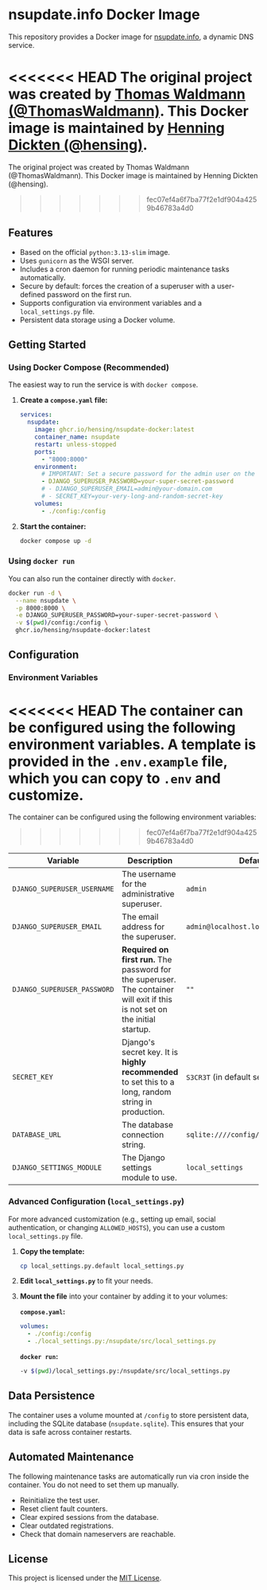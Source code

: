 # nsupdate.info Docker Image

This repository provides a Docker image for [nsupdate.info](https://github.com/nsupdate-info/nsupdate.info), a dynamic DNS service.

<<<<<<< HEAD
The original project was created by [Thomas Waldmann (@ThomasWaldmann)](https://github.com/ThomasWaldmann). This Docker image is maintained by [Henning Dickten (@hensing)](https://github.com/hensing).
=======
The original project was created by Thomas Waldmann (@ThomasWaldmann). This Docker image is maintained by Henning Dickten (@hensing).
>>>>>>> fec07ef4a6f7ba77f2e1df904a4259b46783a4d0

## Features

-   Based on the official `python:3.13-slim` image.
-   Uses `gunicorn` as the WSGI server.
-   Includes a cron daemon for running periodic maintenance tasks automatically.
-   Secure by default: forces the creation of a superuser with a user-defined password on the first run.
-   Supports configuration via environment variables and a `local_settings.py` file.
-   Persistent data storage using a Docker volume.

## Getting Started

### Using Docker Compose (Recommended)

The easiest way to run the service is with `docker compose`.

1.  **Create a `compose.yaml` file:**

    ```yaml
    services:
      nsupdate:
        image: ghcr.io/hensing/nsupdate-docker:latest
        container_name: nsupdate
        restart: unless-stopped
        ports:
          - "8000:8000"
        environment:
          # IMPORTANT: Set a secure password for the admin user on the first run.
          - DJANGO_SUPERUSER_PASSWORD=your-super-secret-password
          # - DJANGO_SUPERUSER_EMAIL=admin@your-domain.com
          # - SECRET_KEY=your-very-long-and-random-secret-key
        volumes:
          - ./config:/config
    ```

2.  **Start the container:**

    ```bash
    docker compose up -d
    ```

### Using `docker run`

You can also run the container directly with `docker`.

```bash
docker run -d \
  --name nsupdate \
  -p 8000:8000 \
  -e DJANGO_SUPERUSER_PASSWORD=your-super-secret-password \
  -v $(pwd)/config:/config \
  ghcr.io/hensing/nsupdate-docker:latest
```

## Configuration

### Environment Variables

<<<<<<< HEAD
The container can be configured using the following environment variables. A template is provided in the `.env.example` file, which you can copy to `.env` and customize.
=======
The container can be configured using the following environment variables:
>>>>>>> fec07ef4a6f7ba77f2e1df904a4259b46783a4d0

| Variable                      | Description                                                                                                | Default                               |
| ----------------------------- | ---------------------------------------------------------------------------------------------------------- | ------------------------------------- |
| `DJANGO_SUPERUSER_USERNAME`   | The username for the administrative superuser.                                                             | `admin`                               |
| `DJANGO_SUPERUSER_EMAIL`      | The email address for the superuser.                                                                       | `admin@localhost.localdomain`         |
| `DJANGO_SUPERUSER_PASSWORD`   | **Required on first run.** The password for the superuser. The container will exit if this is not set on the initial startup. | `""`                                  |
| `SECRET_KEY`                  | Django's secret key. It is **highly recommended** to set this to a long, random string in production.       | `S3CR3T` (in default settings)        |
| `DATABASE_URL`                | The database connection string.                                                                            | `sqlite:////config/nsupdate.sqlite`   |
| `DJANGO_SETTINGS_MODULE`      | The Django settings module to use.                                                                         | `local_settings`                      |

### Advanced Configuration (`local_settings.py`)

For more advanced customization (e.g., setting up email, social authentication, or changing `ALLOWED_HOSTS`), you can use a custom `local_settings.py` file.

1.  **Copy the template:**
    ```bash
    cp local_settings.py.default local_settings.py
    ```
2.  **Edit `local_settings.py`** to fit your needs.
3.  **Mount the file** into your container by adding it to your volumes:

    **`compose.yaml`:**
    ```yaml
    volumes:
      - ./config:/config
      - ./local_settings.py:/nsupdate/src/local_settings.py
    ```

    **`docker run`:**
    ```bash
    -v $(pwd)/local_settings.py:/nsupdate/src/local_settings.py
    ```

## Data Persistence

The container uses a volume mounted at `/config` to store persistent data, including the SQLite database (`nsupdate.sqlite`). This ensures that your data is safe across container restarts.

## Automated Maintenance

The following maintenance tasks are automatically run via cron inside the container. You do not need to set them up manually.

-   Reinitialize the test user.
-   Reset client fault counters.
-   Clear expired sessions from the database.
-   Clear outdated registrations.
-   Check that domain nameservers are reachable.

## License

This project is licensed under the [MIT License](LICENSE).
